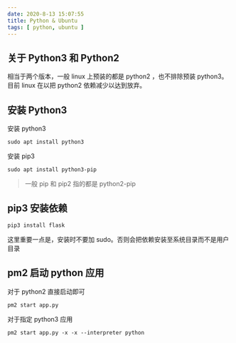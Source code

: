 ```yaml
---
date: 2020-8-13 15:07:55
title: Python & Ubuntu
tags: [ python, ubuntu ]
---
```


## 关于 Python3 和 Python2

相当于两个版本，一般 linux 上预装的都是 python2 ，也不排除预装 python3。目前 linux 在以把 python2 依赖减少以达到放弃。



## 安装 Python3

安装 python3

```
sudo apt install python3
```

安装 pip3

```
sudo apt install python3-pip
```



> 一般 pip 和 pip2 指的都是 python2-pip



## pip3 安装依赖

```
pip3 install flask
```

这里重要一点是，安装时不要加 sudo。否则会把依赖安装至系统目录而不是用户目录



## pm2 启动 python 应用

对于 python2 直接启动即可

```
pm2 start app.py
```



对于指定 python3 应用

```
pm2 start app.py -x -x --interpreter python
```

